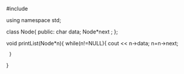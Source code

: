 #include <iostream>

using namespace std;

class Node{
 public:
 char data;
 Node*next ;
};

 void printList(Node*n){
     while(n!=NULL){
         cout << n->data;
         n=n->next;
         
         
     }
 }
 
